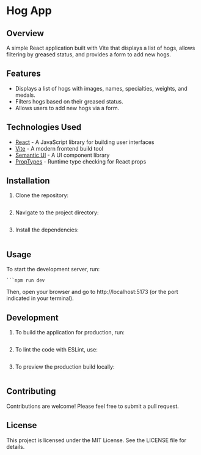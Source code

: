 # Hog App
## Overview
A simple React application built with Vite that displays a list of hogs, allows filtering by greased status, and provides a form to add new hogs.

## Features

- Displays a list of hogs with images, names, specialties, weights, and medals.
- Filters hogs based on their greased status.
- Allows users to add new hogs via a form.

## Technologies Used

- [React](https://reactjs.org/) - A JavaScript library for building user interfaces
- [Vite](https://vitejs.dev/) - A modern frontend build tool
- [Semantic UI](https://semantic-ui.com/) - A UI component library
- [PropTypes](https://reactjs.org/docs/typechecking-with-proptypes.html) - Runtime type checking for React props

## Installation

1. Clone the repository:

    ```git clone https://github.com/Patricia-Sigei/hog-app.git

2. Navigate to the project directory:

    ```cd hog-app

3. Install the dependencies:

    ```npm install
## Usage
To start the development server, run:

    ```npm run dev

Then, open your browser and go to http://localhost:5173 (or the port indicated in your terminal).

## Development 

1. To build the application for production, run:

    ```npm run build
2. To lint the code with ESLint, use:

    ```npm run lint

3. To preview the production build locally:

    ```npm run preview

## Contributing

Contributions are welcome! Please feel free to submit a pull request.

## License

This project is licensed under the MIT License. See the LICENSE file for details.